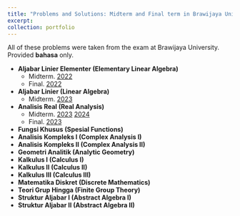 ```yaml
---
title: "Problems and Solutions: Midterm and Final term in Brawijaya University"
excerpt: 
collection: portfolio
---
```


All of these problems were taken from the exam at Brawijaya University. Provided <b>bahasa</b> only.

  * <b>Aljabar Linier Elementer (Elementary Linear Algebra)</b>
      * Midterm. <a href='http://wildan-wicaksono.github.io/files/ExamUB/ALE_UTS2022.pdf'>2022</a>
      * Final. <a href='http://wildan-wicaksono.github.io/files/ExamUB/ALE_UAS2022.pdf'>2022</a>
  * <b>Aljabar Linier (Linear Algebra)</b>
      * Midterm. <a href='http://wildan-wicaksono.github.io/files/ExamUB/AL_UTS2023.pdf'>2023</a>
  * <b>Analisis Real (Real Analysis)</b>
      * Midterm. <a href='http://wildan-wicaksono.github.io/files/ExamUB/Anril_UTS2023.pdf'>2023</a> <a href='http://wildan-wicaksono.github.io/files/ExamUB/Anril1_UTS2024.pdf'>2024</a>
      * Final. <a href='http://wildan-wicaksono.github.io/files/ExamUB/Anril1_UAS2023.pdf'>2023</a>
  * <b>Fungsi Khusus (Spesial Functions)</b>
  * <b>Analisis Kompleks I (Complex Analysis I)</b>
  * <b>Analisis Kompleks II (Complex Analysis II)</b>
  * <b>Geometri Analitik (Analytic Geometry)</b>
  * <b>Kalkulus I (Calculus I)</b>
  * <b>Kalkulus II (Calculus II)</b>
  * <b>Kalkulus III (Calculus III)</b>
  * <b>Matematika Diskret (Discrete Mathematics)</b>
  * <b>Teori Grup Hingga (Finite Group Theory)</b>
  * <b>Struktur Aljabar I (Abstract Algebra I)</b>
  * <b>Struktur Aljabar II (Abstract Algebra II)</b>
